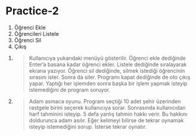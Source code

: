 # Practice-2

1.	Öğrenci Ekle
2.	Öğrencileri Listele
3.	Öğrenci Sil
4.	Çıkış

1) >Kullanıcıya yukarıdaki menüyü gösterilir. Öğrenci ekle dediğinde Enter’a basana kadar öğrenci ekler.
Listele dediğinde sıralayarak ekrana yazıyor.
Öğrenci sil dediğinde, silmek istediği öğrencinin sırasını ister. Sonra da siler. Programı kapat dediğinde de oto çıkış yapar.
Yaptığı her işlemden sonra başka bir işlem yapmak isteyip istemediğini de program soruyor.


2)	>Adam asmaca oyunu. Program seçtiği 10 adet şehir üzerinden rastgele birini seçerek kullanıcıya sorar.
Sonrasında kullanıcıdan harf tahminini isteyip. 5 defa yanlış tahmin hakkı verir.
Bu hakkını doldurunca adam asılır. Eğer kelimeyi bilirse de tekrar oynamak isteyip istemediğini sorup. İsterse tekrar oynatır.


